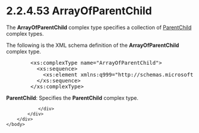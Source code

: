 <html dir="LTR" xmlns:mshelp="http://msdn.microsoft.com/mshelp" xmlns:ddue="http://ddue.schemas.microsoft.com/authoring/2003/5" xmlns:xlink="http://www.w3.org/1999/xlink" xmlns:tool="http://www.microsoft.com/tooltip">
    <head>
        <meta http-equiv="Content-Type" content="text/html; CHARSET=utf-8"></meta>
        <meta name="save" content="history"></meta>
        <title>2.2.4.53 ArrayOfParentChild</title>
        <xml>
            <mshelp:toctitle title="2.2.4.53 ArrayOfParentChild"></mshelp:toctitle>
            <mshelp:rltitle title="[MS-SSMDSWS-15]: ArrayOfParentChild"></mshelp:rltitle>
            <mshelp:keyword index="A" term="463c551d-045f-4f4a-aad9-5162ed8bb66f"></mshelp:keyword>
            <mshelp:attr name="DCSext.ContentType" value="open specification"></mshelp:attr>
            <mshelp:attr name="AssetID" value="463c551d-045f-4f4a-aad9-5162ed8bb66f"></mshelp:attr>
            <mshelp:attr name="TopicType" value="kbRef"></mshelp:attr>
            <mshelp:attr name="DCSext.Title" value="[MS-SSMDSWS-15]: ArrayOfParentChild" />
        </xml>
    </head>
    <body>
        <div id="header">
            <h1 class="heading">2.2.4.53 ArrayOfParentChild</h1>
        </div>
        <div id="mainSection">
            <div id="mainBody">
                <div id="allHistory" class="saveHistory"></div>
                <div id="sectionSection0" class="section" name="collapseableSection">
                    

<p>The <b>ArrayOfParentChild</b> complex type specifies a
collection of <a href="84c07f25-50ec-4b24-b2eb-9747f691c9d7.md">ParentChild</a>
complex types.</p>

<p>The following is the XML schema definition of the <b>ArrayOfParentChild</b>
complex type.</p>

<dl>
<dd>
<div><pre>   &lt;xs:complexType name=&quot;ArrayOfParentChild&quot;&gt;
     &lt;xs:sequence&gt;
       &lt;xs:element xmlns:q999=&quot;http://schemas.microsoft.com/sqlserver/masterdataservices/2009/09&quot; minOccurs=&quot;0&quot; maxOccurs=&quot;unbounded&quot; name=&quot;ParentChild&quot; nillable=&quot;true&quot; type=&quot;q999:ParentChild&quot; xmlns:xs=&quot;http://www.w3.org/2001/XMLSchema&quot; /&gt;
     &lt;/xs:sequence&gt;
   &lt;/xs:complexType&gt;
</pre></div>
</dd></dl>

<p><b>ParentChild</b>: Specifies the <b>ParentChild</b>
complex type.</p>


                </div>
            </div>
        </div>
    </body>
</html>